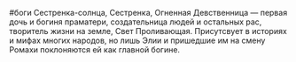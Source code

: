 #боги 
Сестренка-солнца, Сестренка, Огненная Девственница — первая дочь и богиня праматери, создательница людей и остальных рас, творитель жизни на земле, Свет Проливающая. Присутсвует в историях и мифах многих народов, но лишь Элии и пришедшие им на смену Ромахи поклоняются ей как главной богине.